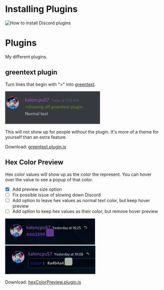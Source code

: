 # Installing Plugins
![How to install Discord plugins](http://i.imgur.com/lczPQxW.png)

# Plugins
My different plugins.

## greentext plugin
Turn lines that begin with ">" into [greentext](http://www.urbandictionary.com/define.php?term=greentext).

![Screenshot of greentext](/resources/greentext.png?raw=true)

This will not show up for people without the plugin. It's more of a theme for yourself than an extra feature.

Download: [greentext.plugin.js](greentext.plugin.js)

## Hex Color Preview

Hex color values will show up as the color the represent. You can hover over the value to see a popup of that color.

- [x] Add preview size option
- [ ] Fix possible issue of slowing down Discord
- [ ] Add option to leave hex values as normal text color, but keep hover preview
- [ ] Add option to keep hex values as their color, but remove hover preview

![Screenshot of Hex Color Preview](/resources/hexColorPreview.png?raw=true)
![Screenshot of Hex Color Preview](/resources/hexColorPreview-2.png?raw=true)

Download: [hexColorPreview.plugin.js](hexColorPreview.plugin.js)
